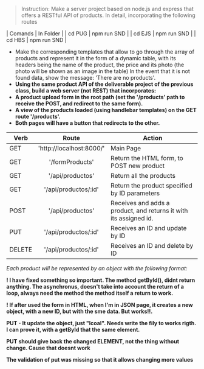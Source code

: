 > Instruction: Make a server project based on node.js and express that offers a RESTful API of products. In detail, incorporating the following routes

| Comands | In Folder   |
| cd PUG  | npm run SND |
| cd EJS  | npm run SND |
| cd HBS  | npm run SND |

- Make the corresponding templates that allow to go through the array of products and represent it in the form of a dynamic table, with its headers being the name of the product, the price and its photo (the photo will be shown as an image in the table) In the event that it is not found data, show the message: 'There are no products'.
- **Using the same product API of the deliverable project of the previous class, build a web server (not REST) ​​that incorporates:**
- **A product upload form in the root path (set the '/products' path to receive the POST, and redirect to the same form).**
- **A view of the products loaded (using handlebar templates) on the GET route '/products'.**
- **Both pages will have a button that redirects to the other.**

| Verb   |          Route           | Action                                                            |
| ------ | :----------------------: | ----------------------------------------------------------------- |
| GET    | 'http://localhost:8000/' | Main Page                                                         |
| GET    |     '/formProducts'      | Return the HTML form, to POST new product                         |
| GET    |     '/api/productos'     | Return all the products                                           |
| GET    |   '/api/productos/:id'   | Return the product specified by ID parameters                     |
| POST   |     '/api/productos'     | Receives and adds a product, and returns it with its assigned id. |
| PUT    |   '/api/productos/:id'   | Receives an ID and update by ID                                   |
| DELETE |   '/api/productos/:id'   | Receives an ID and delete by ID                                   |

_Each product will be represented by an object with the following format:_

**! I have fixed something so important. The method getById(), didnt return anything. The asynchronus, doesn't take into account the return of a loop, always need the method the method itself a return to work.**

**! If after used the form in HTML, when I'm in JSON page, it creates a new object, with a new ID, but with the sme data. But works!!.**

**PUT - It update the object, just "lcoal". Needs write the fily to works rigth. I can prove it, with a getById that the same element.**

**PUT should give back the changed ELEMENT, not the thing without change. Cause that doesnt work**

**The validation of put was missing so that it allows changing more values**
